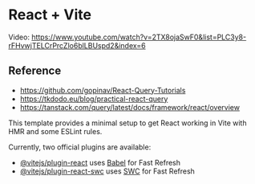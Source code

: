 # React + Vite

Video: https://www.youtube.com/watch?v=2TX8ojaSwF0&list=PLC3y8-rFHvwjTELCrPrcZlo6blLBUspd2&index=6
## Reference
- https://github.com/gopinav/React-Query-Tutorials
- https://tkdodo.eu/blog/practical-react-query
- https://tanstack.com/query/latest/docs/framework/react/overview

This template provides a minimal setup to get React working in Vite with HMR and some ESLint rules.

Currently, two official plugins are available:

- [@vitejs/plugin-react](https://github.com/vitejs/vite-plugin-react/blob/main/packages/plugin-react/README.md) uses [Babel](https://babeljs.io/) for Fast Refresh
- [@vitejs/plugin-react-swc](https://github.com/vitejs/vite-plugin-react-swc) uses [SWC](https://swc.rs/) for Fast Refresh
